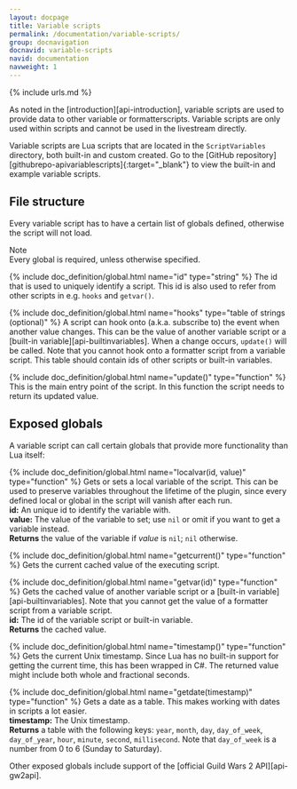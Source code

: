 ```yaml
---
layout: docpage
title: Variable scripts
permalink: /documentation/variable-scripts/
group: docnavigation
docnavid: variable-scripts
navid: documentation
navweight: 1
---
```

{% include urls.md %}

As noted in the [introduction][api-introduction], variable scripts are used to provide data to other variable or formatterscripts. Variable scripts are only used within scripts and cannot be used in the livestream directly.

Variable scripts are Lua scripts that are located in the `ScriptVariables` directory, both built-in and custom created. Go to the [GitHub repository][githubrepo-apivariablescripts]{:target="_blank"} to view the built-in and example variable scripts.


## File structure
Every variable script has to have a certain list of globals defined, otherwise the script will not load.

<span class="infoblock infoblock-info">
<span class="label label-info">Note</span><br>
Every global is required, unless otherwise specified.
</span>

{% include doc_definition/global.html name="id" type="string" %}
The id that is used to uniquely identify a script. This id is also used to refer from other scripts in e.g. `hooks` and `getvar()`.

{% include doc_definition/global.html name="hooks" type="table of strings (optional)" %}
A script can hook onto (a.k.a. subscribe to) the event when another value changes. This can be the value of another variable script or a [built-in variable][api-builtinvariables]. When a change occurs, `update()` will be called. Note that you cannot hook onto a formatter script from a variable script. This table should contain ids of
other scripts or built-in variables.

{% include doc_definition/global.html name="update()" type="function" %}
This is the main entry point of the script. In this function the script needs to return its updated value.


## Exposed globals
A variable script can call certain globals that provide more functionality than Lua itself:

{% include doc_definition/global.html name="localvar(id, value)" type="function" %}
Gets or sets a local variable of the script. This can be used to preserve variables throughout the lifetime of the plugin, since every defined local or global in the script will vanish after each run.<br>
**id:** An unique id to identify the variable with.<br>
**value:** The value of the variable to set; use `nil` or omit if you want to get a variable instead.<br>
**Returns** the value of the variable if *value* is `nil`; `nil` otherwise.

{% include doc_definition/global.html name="getcurrent()" type="function" %}
Gets the current cached value of the executing script.

{% include doc_definition/global.html name="getvar(id)" type="function" %}
Gets the cached value of another variable script or a [built-in variable][api-builtinvariables]. Note that you cannot get the value of a formatter script from a variable script.<br>
**id:** The id of the variable script or built-in variable.<br>
**Returns** the cached value.

{% include doc_definition/global.html name="timestamp()" type="function" %}
Gets the current Unix timestamp. Since Lua has no built-in support for getting the current time, this has been wrapped in C#. The returned value might include both whole and fractional seconds.

{% include doc_definition/global.html name="getdate(timestamp)" type="function" %}
Gets a date as a table. This makes working with dates in scripts a lot easier.<br>
**timestamp:** The Unix timestamp.<br>
**Returns** a table with the following keys: `year`, `month`, `day`, `day_of_week`, `day_of_year`, `hour`, `minute`, `second`, `millisecond`. Note that `day_of_week` is a number from 0 to 6 (Sunday to Saturday).

Other exposed globals include support of the
[official Guild Wars 2 API][api-gw2api].

